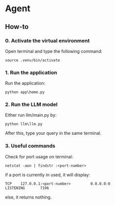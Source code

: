 # Agent
## How-to
### 0. Activate the virtual environment
Open terminal and type the following command:  
```
source .venv/bin/activate
```
### 1. Run the application
Run the application:
```
python app\home.py
```
### 2. Run the LLM model
Either run llm/main.py by:
```
python llm\llm.py
```
After this, type your query in the same terminal.
### 3. Useful commands
Check for port usage on terminal:
```
netstat -aon | findstr :<port-number>
```
if a port is currently in used, it will display:
```
TCP    127.0.0.1:<port-number>         0.0.0.0:0              LISTENING       7196
```
else, it returns nothing.

